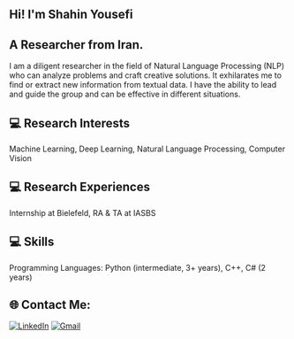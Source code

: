 ## Hi! I'm Shahin Yousefi
## A Researcher from Iran.
I am a diligent researcher in the field of Natural Language Processing (NLP) who can analyze problems and craft creative solutions. It exhilarates me to find or extract new information from textual data. I have the ability to lead and guide the group and can be effective in different situations.

## 💻 Research Interests
Machine Learning, Deep Learning, Natural Language Processing, Computer Vision

## 💻 Research Experiences
Internship at Bielefeld, RA & TA at IASBS

## 💻 Skills
Programming Languages: Python (intermediate, 3+ years), C++, C# (2 years)

## 🌐 Contact Me:
[![LinkedIn](https://img.shields.io/badge/LinkedIn-%230077B5.svg?logo=linkedin&logoColor=white)](https://www.linkedin.com/in/shahin-yousefi/) 
[![Gmail](https://img.shields.io/badge/Gmail-D14836?logo=gmail&logoColor=white)](mailto:shyousefi72@gmail.com)
